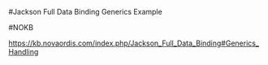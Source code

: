 #Jackson Full Data Binding Generics Example

#NOKB

https://kb.novaordis.com/index.php/Jackson_Full_Data_Binding#Generics_Handling


